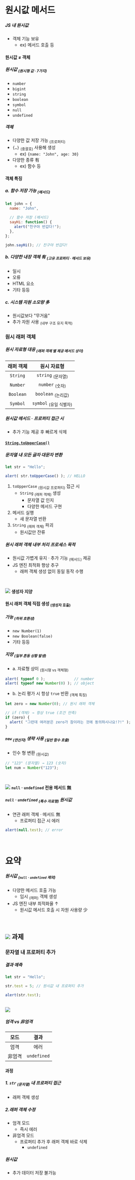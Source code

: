 원시값 메서드
====

##### JS 내 원시값
- 객체 기능 보유
  - ex\) 메서드 호출 등

#### 원시값 ≠ 객체

##### 원시값 <sub>(원시형 값 · 7가지)</sub>
- `number`
- `bigint`
- `string`
- `boolean`
- `symbol`
- `null`
- `undefined`

##### 객체
- 다양한 값 저장 가능 <sub>(프로퍼티)</sub>
- `{…}` <sub>(중괄호)</sub> 사용해 생성
  - ex\) `{name: "John", age: 30}`
- 다양한 종류 有
  - ex\) 함수 등

#### 객체 특징

##### a. 함수 저장 가능 <sub>(메서드)</sub>
```javascript
let john = {
  name: "John",

  // 함수 저장 (메서드)
  sayHi: function() {
    alert("친구야 반갑다!");
  },
};

john.sayHi(); // 친구야 반갑다!
```

##### b. 다양한 내장 객체 有 <sub>(고유 프로퍼티 · 메서드 보유)</sub>
- 일시
- 오류
- HTML 요소
- 기타 등등

##### c. 시스템 자원 소모량 多
- 원시값보다 "무거움"
- 추가 자원 사용 <sub>(내부 구조 유지 목적)</sub>

### 원시 래퍼 객체

##### 원시 자료형 대응 <sub>(래퍼 객체 별 제공 메서드 상이)</sub>

|래퍼 객체|원시 자료형|
|:---:|:---:|
|`String`|`string` <sub>(문자열)</sub>|
|`Number`|`number` <sub>(숫자)</sub>|
|`Boolean`|`boolean` <sub>(논리값)</sub>|
|`Symbol`|`symbol` <sub>(유일 식별자)</sub>|

##### 원시값 메서드 · 프로퍼티 접근 시
- 추가 기능 제공 후 빠르게 삭제

#### [`String.toUpperCase()`](https://developer.mozilla.org/en/docs/Web/JavaScript/Reference/Global_Objects/String/toUpperCase)

##### 문자열 내 모든 글자 대문자 변환
```javascript
let str = "Hello";

alert( str.toUpperCase() ); // HELLO
```
1. `toUpperCase` <sub>(원시값 프로퍼티)</sub> 접근 시
   - `String` <sub>(래퍼 객체)</sub> 생성
     - 문자열 값 인지
     - 다양한 메서드 구현
2. 메서드 실행
   - 새 문자열 반환
3. `String` <sub>(래퍼 객체)</sub> 파괴
   - 원시값만 잔류

##### 원시 래퍼 객체 내부 처리 프로세스 목적
- 원시값 가볍게 유지 · 추가 기능 <sub>(메서드)</sub> 제공
- JS 엔진 최적화 향상 추구
  - 래퍼 객체 생성 없이 동일 동작 수행

<br />

<img src="../../images/commons/icons/triangle-exclamation-solid.svg" /> **생성자 지양**

#### 원시 래퍼 객체 직접 생성 <sub>(생성자 호출)</sub>

##### 가능 <sub>(하위 호환성)</sub>
- `new Number(1)`
- `new Boolean(false)`
- 기타 등등

##### 지양 <sub>(일부 혼동 상황 발생)</sub>
- a. 자료형 상이 <sub>(원시형 vs 객체형)</sub>
```javascript
alert( typeof 0 );             // number
alert( typeof new Number(0) ); // object
```
- b. 논리 평가 시 항상 `true` 반환 <sub>(객체 특징)</sub>
```javascript
let zero = new Number(0); // 원시 래퍼 객체

// if (객체) → 항상 true (조건 만족)
if (zero) {
  alert( "그런데 여러분은 zero가 참이라는 것에 동의하시나요!?!" );
}
```

##### `new` <sub>(연산자)</sub> 생략 사용 <sub>(일반 함수 호출)</sub>
- 인수 형 변환 <sub>(원시값)</sub>
```javascript
// "123" (문자열) → 123 (숫자)
let num = Number("123");
```

<br />

<img src="../../images/commons/icons/triangle-exclamation-solid.svg" /> **`null` · `undefined` 전용 메서드 無**

##### `null` · `undefined` <sub>(특수 자료형)</sub> 원시값
- 연관 래퍼 객체 · 메서드 無
  - 프로퍼티 접근 시 에러
```javascript
alert(null.test); // error
```

<br />

요약
====

##### 원시값 <sub>(`null` · `undefined` 제외)</sub>
- 다양한 메서드 호출 가능
  - 임시 <sub>(래퍼)</sub> 객체 생성
- JS 엔진 내부 최적화율 ↑
  - 원시값 메서드 호출 시 자원 사용량 少

<br />

## <img src="../../images/commons/icons/circle-check-solid.svg" /> 과제

### 문자열 내 프로퍼티 추가

##### 결과 예측
```javascript
let str = "Hello";

str.test = 5; // 원시값 내 프로퍼티 추가

alert(str.test);
```

<br />

<img src="../../images/commons/icons/circle-answer.svg" />

##### 엄격 vs 非엄격

|모드|결과|
|:---:|:---:|
|엄격|에러|
|非엄격|`undefined`|

#### 과정

##### 1. `str` <sub>(문자열)</sub> 내 프로퍼티 접근
- 래퍼 객체 생성

##### 2.래퍼 객체 수정
- 엄격 모드
  - 즉시 에러
- 非엄격 모드
  - 프로퍼티 추가 후 래퍼 객체 바로 삭제
    - `undefined`

##### 원시값
- 추가 데이터 저장 불가능

